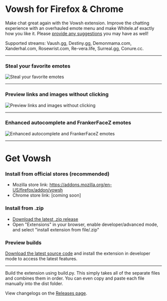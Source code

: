 # Vowsh for Firefox & Chrome
Make chat great again with the Vowsh extension. Improve the chatting experience with an overhauled emote menu and make Whitele.af exactly how you like it. Please [provide any suggestions](https://github.com/VowshApp/Extension/issues) you may have as well!

Supported streams: Vaush.gg, Destiny.gg, Demonmama.com, Xanderhal.com, Rosewrist.com, Re-vera.life, Surreal.gg, Conure.cc.

---

### Steal your favorite emotes
![Steal your favorite emotes](https://ryan.gq/vowsh/screenshots/1.png)

---

### Preview links and images without clicking
![Preview links and images without clicking](https://ryan.gq/vowsh/screenshots/2.png)

---

### Enhanced autocomplete and FrankerFaceZ emotes
![Enhanced autocomplete and FrankerFaceZ emotes](https://ryan.gq/vowsh/screenshots/3.png)

---

# Get Vowsh
### Install from official stores (recommended)
* Mozilla store link: https://addons.mozilla.org/en-US/firefox/addon/vowsh
* Chrome store link: [coming soon]

### Install from .zip
* [Download the latest .zip release](https://github.com/VowshApp/Extension/releases)
* Open "Extensions" in your browser, enable developer/advanced mode, and select "install extension from file/.zip"

### Preview builds
[Download the latest source code](https://github.com/VowshApp/Extension/archive/refs/heads/main.zip) and install the extension in developer mode to access the latest features.

---

Build the extension using build.py. This simply takes all of the separate files and combines them in order. You can even copy and paste each file manually into the dist folder.

View changelogs on the [Releases page](https://github.com/VowshApp/Extension/releases).
